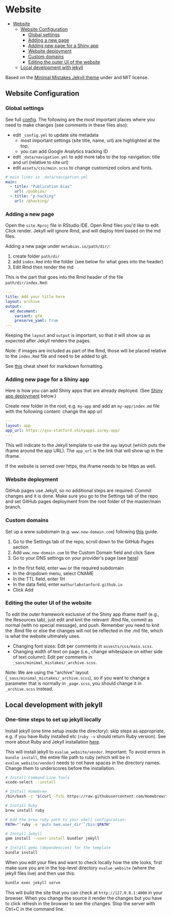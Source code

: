 # Website

- [Website](#website)
  - [Website Configuration](#website-configuration)
    - [Global settings](#global-settings)
    - [Adding a new page](#adding-a-new-page)
    - [Adding new page for a Shiny app](#adding-new-page-for-a-shiny-app)
    - [Website deployment](#website-deployment)
    - [Custom domains](#custom-domains)
    - [Editing the outer UI of the website](#editing-the-outer-ui-of-the-website)
  - [Local development with jekyll](#local-development-with-jekyll)

Based on the [Minimal Mistakes Jekyll theme](https://mmistakes.github.io/minimal-mistakes/)
under and MIT license.

## Website Configuration

### Global settings

See full [config](https://mmistakes.github.io/minimal-mistakes/docs/configuration/).
The following are the most important places where you need to make changes
(see comments in these files also):

- edit `_config.yml` to update site metadata
  - most important settings (site title, name, url) are highlighted at the top, 
  - you can add Google Analytics tracking ID
- edit `_data/navigation.yml` to add more tabs to the top navigation: title and url (relative to site url)
- edit `assets/css/main.scss` to change customized colors and fonts.

```yaml
# main links in _data/navigation.yml
main:
  - title: "Publication bias"
    url: /pubbias/
  - title: "p-hacking"
    url: /phacking/
```

### Adding a new page

Open the `site.Rproj` file in RStudio IDE.
Open Rmd files you'd like to edit. Click render.
Jekyll will ignore Rmd, and will deploy html based on the md files.

Adding a new page under `metabias.io/path/dir/`:

1. create folder `path/dir`
2. add `index.Rmd` into the folder (see below for what goes into the header)
3. Edit Rmd then render the md

This is the part that goes into the Rmd header of the file `path/dir/index.Rmd`:

```yaml
---
title: Add your title here
layout: archive
output:
  md_document:
    variant: gfm
    preserve_yaml: true
---
```

Keeping the `layout` and `output` is important, so that it will show up as expected after Jekyll renders the pages.

Note: if images are included as part of the Rmd, those will be placed
relative to the `index.Rmd` file and need to be added to git.

See [this](https://rstudio.com/wp-content/uploads/2016/03/rmarkdown-cheatsheet-2.0.pdf) cheat sheet for markdown formatting.

### Adding new page for a Shiny app

Here is how you can add Shiny apps that are already deployed. (See
[Shiny app deployment](#deploying-shiny-apps-to-heroku) below.)

Create new folder in the root, e.g. `my-app` and add an `my-app/index.md` file
with the following content: change the app url

```yaml
---
layout: app
app_url: https://qsu-stanford.shinyapps.io/my-app/
---
```

This will indicate to the Jekyll template to use the `app` layout (which puts the iframe around the app URL). The `app_url` is the link that will show up in the iframe.

If the website is served over https, the iframe needs to be https as well.

### Website deployment

GitHub pages use Jekyll, so no additional steps are required.
Commit changes and it is done. Make sure you go to the Settings tab
of the repo and set GitHub pages deployment from the root folder of
the master/main branch.

### Custom domains

Set up a www subdomain (e.g. `www.new-domain.com`) following [this](https://docs.github.com/en/github/working-with-github-pages/managing-a-custom-domain-for-your-github-pages-site) guide.

1. Go to the Settings tab of the repo, scroll down to the GitHub Pages section
2. Add `www.new-domain.com` to the Custom Domain field and click Save
3. Go to your DNS settings on your provider's page (see [here](https://support.google.com/domains/answer/9211383?hl=en))
  - In the first field, enter `www` or the required subdomain
  - In the dropdown menu, select CNAME
  - In the TTL field, enter 1H
  - In the data field, enter `mathurlabstanford.github.io`
  - Click Add

### Editing the outer UI of the website

To edit the outer framework exclusive of the Shiny app iframe itself (e.g., the Resources tab), just edit and knit the relevant .Rmd file, commit as normal (with no special message), and push. Remember you need to knit the .Rmd file or else the changes will not be reflected in the .md file, which is what the website ultimately uses.

- Changing font sizes: Edit per comments in `assests/css/main.scss`.
- Changing width of text on page (i.e., change whitespace on either side of text column): Edit per comments in `_sass/minimal_mistakes/_archive.scss`.

Note: We are using the "archive" layout (`_sass/minimal_mistakes/_archive.scss`), so if you want to change a parameter that is normally in `_page.scss`, you should change it in `_archive.scss` instead.

## Local development with jekyll

### One-time steps to set up jekyll locally

Install jekyll (one time setup inside the directory): skip steps as appropriate, e.g. if you have Ruby installed etc (`ruby -v` should return Ruby version).
See more about Ruby and Jekyll installation [here](https://jekyllrb.com/docs/installation/).

This will install jekyll to `evalue_website/vendor`. Important: To avoid errors in `bundle install`, the entire file path to ruby (which will be in `evalue_website/vendor`) needs to not have spaces in the directory names. Change them to underscores before the installation.

```bash
# Install Command Line Tools
xcode-select --install

# Install Homebrew
/bin/bash -c "$(curl -fsSL https://raw.githubusercontent.com/Homebrew/install/HEAD/install.sh)"

# Install Ruby
brew install ruby

# Add the brew ruby path to your shell configuration:
PATH="`ruby -e 'puts Gem.user_dir'`/bin:$PATH"

# Install Jekyll
gem install --user-install bundler jekyll

# Install gems (dependencies) for the template
bundle install
```

When you edit your files and want to check locally how the site looks, first make sure you are in the top-level directory `evalue_website` (where the jekyll files live) and then use this:

```bash
bundle exec jekyll serve
```

This will build the site that you can check at `http://127.0.0.1:4000` in
your browser. When you change the source it render the changes
but you have to click refresh in the browser to see the changes.
Stop the server with Ctrl+C in the command line.
